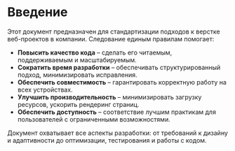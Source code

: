 # Введение  

Этот документ предназначен для стандартизации подходов к верстке веб-проектов в компании. Следование единым правилам помогает:  

- **Повысить качество кода** – сделать его читаемым, поддерживаемым и масштабируемым.  
- **Сократить время разработки** – обеспечивать структурированный подход, минимизировать исправления.  
- **Обеспечить совместимость** – гарантировать корректную работу на всех устройствах.  
- **Улучшить производительность** – минимизировать загрузку ресурсов, ускорить рендеринг страниц.  
- **Обеспечить доступность** – соответствие лучшим практикам для пользователей с ограниченными возможностями.  

Документ охватывает все аспекты разработки: от требований к дизайну и адаптивности до оптимизации, тестирования и работы с кодом.